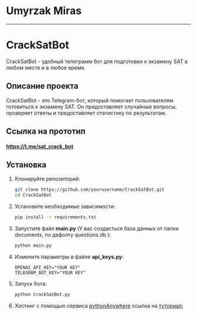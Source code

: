 # Umyrzak Miras
___
# CrackSatBot

CrackSatBot - удобный телеграмм бот для подготовки к экзамену SAT в любом месте и в любое время.

## Описание проекта
CrackSatBot - это Telegram-бот, который помогает пользователям готовиться к экзамену SAT. Он предоставляет случайные вопросы, проверяет ответы и предоставляет статистику по результатам.
## Ссылка на прототип
#### https://t.me/sat_crack_bot
## Установка

1. Клонируйте репозиторий:
   ```bash
   git clone https://github.com/yourusername/CrackSatBot.git
   cd CrackSatBot
   ```
2. Установите необходимые зависимости:
    ```bash
    pip install -r requirements.txt
    ```
3. Запустите файл **main.py** (У вас создасться база данных от папки documents, по дефолту questions.db ):
    ```bash
    python main.py
    ```
4. Измените параметры в файле **api_keys.py**:
    ```
    OPENAI_API_KEY="YOUR KEY"
    TELEGRAM_BOT_KEY="YOUR KEY"
    ```
5. Запуск бота:
    ```bash
    python CrackSatBot.py
    ```
6. Хостинг с помощью сервиса [pythonAnywhere](https://www.pythonanywhere.com) ссылка на [туториал:](https://www.youtube.com/watch?v=4sTZN15J33A&pp=ygUVZ2l0aHViIHB5dGhvbmFueXdoZXJl)

